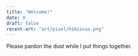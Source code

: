 ```yaml
---
title: "Welcome!"
date: 0
draft: false
recent-art: "art/pixel/hibiscus.png"
---
```


Please pardon the dust while I put things together.